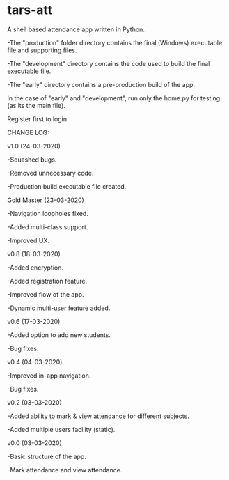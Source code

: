 # tars-att
A shell based attendance app written in Python.

-The "production" folder directory contains the final (Windows) executable file and supporting files.

-The "development" directory contains the code used to build the final executable file.

-The "early" directory contains a pre-production build of the app.

In the case of "early" and "development", run only the home.py for testing (as its the main file).

Register first to login. 

CHANGE LOG:

v1.0 (24-03-2020)

-Squashed bugs.

-Removed unnecessary code.

-Production build executable file created.

Gold Master (23-03-2020)

-Navigation loopholes fixed.

-Added multi-class support.

-Improved UX.

v0.8 (18-03-2020)

-Added encryption.

-Added registration feature.

-Improved flow of the app.

-Dynamic multi-user feature added. 



v0.6 (17-03-2020)

-Added option to add new students.

-Bug fixes.


v0.4 (04-03-2020)

-Improved in-app navigation.

-Bug fixes.


v0.2 (03-03-2020)

-Added ability to mark & view attendance for different subjects.

-Added multiple users facility (static).


v0.0 (03-03-2020)

-Basic structure of the app.

-Mark attendance and view attendance.
